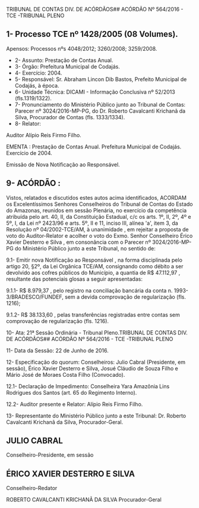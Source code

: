 TRIBUNAL DE CONTAS DIV. DE ACÓRDÃOS## ACÓRDÃO Nº 564/2016 - TCE -TRIBUNAL PLENO

## 1- Processo TCE nº 1428/2005 (08 Volumes).

Apensos: Processos nºs 4048/2012; 3260/2008; 3259/2008.

- 2- Assunto: Prestação de Contas Anual.
- 3- Órgão: Prefeitura Municipal de Codajás.
- 4- Exercício: 2004.
- 5- Responsável: Sr. Abraham Lincon Dib Bastos, Prefeito Municipal de Codajás, à época.
- 6- Unidade Técnica: DICAMI - Informação Conclusiva nº 52/2013 (fls.1319/1322).
- 7-  Pronunciamento  do Ministério Público  junto  ao Tribunal  de Contas: Parecer  nº 3024/2016-MP-PG, do Dr. Roberto Cavalcanti Krichanã  da Silva, Procurador de Contas (fls. 1333/1334).
- 8- Relator:

Auditor Alípio Reis Firmo Filho.

EMENTA :  Prestação  de  Contas  Anual.  Prefeitura Municipal de Codajás. Exercício de 2004.

Emissão de Nova Notificação ao Responsável.

## 9- ACÓRDÃO :

Vistos, relatados e discutidos estes autos acima identificados, ACORDAM os Excelentíssimos Senhores Conselheiros do Tribunal de Contas do Estado do Amazonas, reunidos em sessão Plenária, no exercício da competência atribuída pelo  art.  40,  II, da Constituição Estadual, c/c os arts. 1º, II, 2º, 4º e 5º, I, da Lei nº 2423/96 e arts. 5º, II e 11, inciso  III,  alínea  'a',  item  3,  da  Resolução  nº  04/2002-TCE/AM, à  unanimidade ,    em rejeitar  a  proposta  de  voto  do  Auditor-Relator  e acolher  o  voto  do  Exmo.  Senhor Conselheiro  Érico  Xavier  Desterro  e  Silva , em  consonância com  o  Parecer  nº 3024/2016-MP-PG do Ministério Público junto a este Tribunal, no sentido de:

9.1-  Emitir  nova  Notificação  ao  Responsável ,  na  forma  disciplinada  pelo artigo 20, §2º, da Lei Orgânica TCE/AM, consignando como débito  a ser devolvido aos cofres públicos do Município, a quantia de R$ 47.112,97 , resultante das potenciais glosas a seguir apresentadas:

9.1.1- R$ 8.979,37 , pelo registro na conciliação bancária da conta n. 1993-3/BRADESCO/FUNDEF, sem a devida comprovação de regularização (fls. 1216);

9.1.2-  R$  38.133,60 ,  pelas  transferências  registradas  entre contas sem comprovação de regularização (fls. 1216).

10- Ata: 21ª Sessão Ordinária - Tribunal Pleno.TRIBUNAL DE CONTAS DIV. DE ACÓRDÃOS## ACÓRDÃO Nº 564/2016 - TCE -TRIBUNAL PLENO

11- Data da Sessão: 22 de Junho de 2016.

12- Especificação do quorum: Conselheiros: Julio Cabral (Presidente, em sessão), Érico Xavier Desterro e Silva,  Josué Cláudio de Souza Filho e  Mário José de  Moraes Costa Filho (Convocado).

12.1-  Declaração  de  Impedimento: Conselheira  Yara  Amazônia  Lins  Rodrigues  dos Santos (art. 65 do Regimento Interno).

12.2- Auditor presente e Relator: Alípio Reis Firmo Filho.

13- Representante do Ministério Público junto a este Tribunal: Dr. Roberto Cavalcanti Krichanã da Silva, Procurador-Geral.

## JULIO CABRAL

Conselheiro-Presidente, em sessão

## ÉRICO XAVIER DESTERRO E SILVA

Conselheiro-Redator

ROBERTO CAVALCANTI KRICHANÃ DA SILVA Procurador-Geral